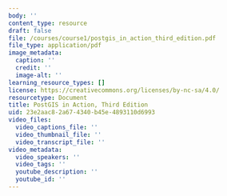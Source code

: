 ```yaml
---
body: ''
content_type: resource
draft: false
file: /courses/course1/postgis_in_action_third_edition.pdf
file_type: application/pdf
image_metadata:
  caption: ''
  credit: ''
  image-alt: ''
learning_resource_types: []
license: https://creativecommons.org/licenses/by-nc-sa/4.0/
resourcetype: Document
title: PostGIS in Action, Third Edition
uid: 23e2aac8-2a67-4340-b45e-4893110d6993
video_files:
  video_captions_file: ''
  video_thumbnail_file: ''
  video_transcript_file: ''
video_metadata:
  video_speakers: ''
  video_tags: ''
  youtube_description: ''
  youtube_id: ''
---
```

